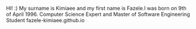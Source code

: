 HI! :) My surname is Kimiaee and my first name is Fazele.I was born on 9th of April 1996.
Computer Science Expert and Master of Software Engineering Student
fazele-kimiaee.github.io 

